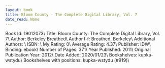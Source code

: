 ```yaml
---
layout: book
title: Bloom County - The Complete Digital Library, Vol. 7
date_read: None
---
```


Book Id: 19012073\ 
Title: Bloom County: The Complete Digital Library, Vol. 7\ 
Author: Berkeley Breathed\ 
Author l-f: Breathed, Berkeley\ 
Additional Authors: \ 
ISBN: \ 
My Rating: 0\ 
Average Rating: 4.37\ 
Publisher: IDW\ 
Binding: ebook\ 
Number of Pages: 371\ 
Year Published: 2011\ 
Original Publication Year: 2012\ 
Date Added: 2020/01/23\ 
Bookshelves: kupka-wstydu\ 
Bookshelves with positions: kupka-wstydu (#919)\ 

